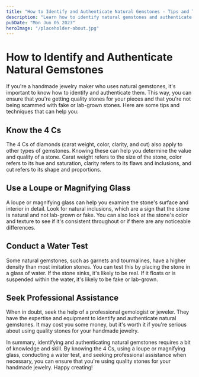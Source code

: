 ```yaml
---
title: "How to Identify and Authenticate Natural Gemstones - Tips and Techniques"
description: "Learn how to identify natural gemstones and authenticate their authenticity to ensure you&#39;re getting quality stones for your handmade jewelry. Read on for tips and techniques!"
pubDate: "Mon Jun 05 2023"
heroImage: "/placeholder-about.jpg"
---
```


# How to Identify and Authenticate Natural Gemstones

If you&#39;re a handmade jewelry maker who uses natural gemstones, it&#39;s important to know how to identify and authenticate them. This way, you can ensure that you&#39;re getting quality stones for your pieces and that you&#39;re not being scammed with fake or lab-grown stones. Here are some tips and techniques that can help you:

## Know the 4 Cs

The 4 Cs of diamonds (carat weight, color, clarity, and cut) also apply to other types of gemstones. Knowing these can help you determine the value and quality of a stone. Carat weight refers to the size of the stone, color refers to its hue and saturation, clarity refers to its flaws and inclusions, and cut refers to its shape and proportions.

## Use a Loupe or Magnifying Glass

A loupe or magnifying glass can help you examine the stone&#39;s surface and interior in detail. Look for natural inclusions, which are a sign that the stone is natural and not lab-grown or fake. You can also look at the stone&#39;s color and texture to see if it&#39;s consistent throughout or if there are any noticeable differences.

## Conduct a Water Test

Some natural gemstones, such as garnets and tourmalines, have a higher density than most imitation stones. You can test this by placing the stone in a glass of water. If the stone sinks, it&#39;s likely to be real. If it floats or is suspended within the water, it&#39;s likely to be fake or lab-grown.

## Seek Professional Assistance

When in doubt, seek the help of a professional gemologist or jeweler. They have the expertise and equipment to identify and authenticate natural gemstones. It may cost you some money, but it&#39;s worth it if you&#39;re serious about using quality stones for your handmade jewelry.

In summary, identifying and authenticating natural gemstones requires a bit of knowledge and skill. By knowing the 4 Cs, using a loupe or magnifying glass, conducting a water test, and seeking professional assistance when necessary, you can ensure that you&#39;re using quality stones for your handmade jewelry. Happy creating!